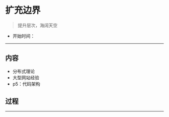 #   扩充边界

>   提升层次，海阔天空

-   开始时间：


----

##  内容

-   分布式理论
-   大型网站经验
-   p5：代码架构


##  过程




----
